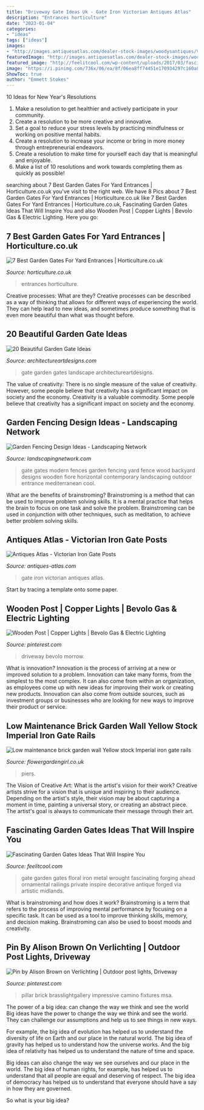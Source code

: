 ```yaml
---
title: "Driveway Gate Ideas Uk - Gate Iron Victorian Antiques Atlas"
description: "Entrances horticulture"
date: "2023-01-04"
categories:
- "ideas"
tags: ["ideas"]
images:
- "http://images.antiquesatlas.com/dealer-stock-images/woodysantiques/Victorian_Iron_Gate_Posts_as288a717b.jpg"
featuredImage: "http://images.antiquesatlas.com/dealer-stock-images/woodysantiques/Victorian_Iron_Gate_Posts_as288a717b.jpg"
featured_image: "http://feelitcool.com/wp-content/uploads/2017/03/fascinating-garden-gates-ideas13.jpg"
image: "https://i.pinimg.com/736x/06/ea/8f/06ea8ff74451e170934297c160a8e791--driveway-ideas-driveway-gate.jpg"
ShowToc: true
author: "Emmett Stokes"
---
```



10 Ideas for New Year's Resolutions
1. Make a resolution to get healthier and actively participate in your community. 
2. Create a resolution to be more creative and innovative. 
3. Set a goal to reduce your stress levels by practicing mindfulness or working on positive mental habits. 
4. Create a resolution to increase your income or bring in more money through entrepreneurial endeavors. 
5. Create a resolution to make time for yourself each day that is meaningful and enjoyable. 
6. Make a list of 10 resolutions and work towards completing them as quickly as possible!

	

		
searching about 7 Best Garden Gates For Yard Entrances | Horticulture.co.uk you've visit to the right web. We have 8 Pics about 7 Best Garden Gates For Yard Entrances | Horticulture.co.uk like 7 Best Garden Gates For Yard Entrances | Horticulture.co.uk, Fascinating Garden Gates Ideas That Will Inspire You and also Wooden Post | Copper Lights | Bevolo Gas &amp; Electric Lighting. Here you go:
		
    
## 7 Best Garden Gates For Yard Entrances | Horticulture.co.uk

<img loading=lazy src="https://horticulture.co.uk/wp-content/uploads/2021/05/gates-header.jpg" onerror="this.onerror=null;this.src='https://tse1.mm.bing.net/th?id=OIP.juHn58FTi9yy1Y14qgFM7QHaFI&amp;pid=15.1';" alt="7 Best Garden Gates For Yard Entrances | Horticulture.co.uk">

_Source: horticulture.co.uk_

>entrances horticulture. 

	

Creative processes: What are they?
Creative processes can be described as a way of thinking that allows for different ways of experiencing the world. They can help lead to new ideas, and sometimes produce something that is even more beautiful than what was thought before.

    
## 20 Beautiful Garden Gate Ideas

<img loading=lazy src="https://www.architectureartdesigns.com/wp-content/uploads/2013/03/Gates-ArchitectureArtDesigns-3.jpg" onerror="this.onerror=null;this.src='https://tse4.mm.bing.net/th?id=OIP.0Tn1q6u9wwBFjB7gU21DKwHaLH&amp;pid=15.1';" alt="20 Beautiful Garden Gate Ideas">

_Source: architectureartdesigns.com_

>gate garden gates landscape architectureartdesigns. 

	

The value of creativity: There is no single measure of the value of creativity. However, some people believe that creativity has a significant impact on society and the economy.
Creativity is a valuable commodity. Some people believe that creativity has a significant impact on society and the economy.

    
## Garden Fencing Design Ideas - Landscaping Network

<img loading=lazy src="http://images.landscapingnetwork.com/pictures/images/900x705Max/gates-and-fencing_19/modern-gate-fiore-design_3725.jpg" onerror="this.onerror=null;this.src='https://tse3.mm.bing.net/th?id=OIP.zndG38a5iQMqxXRseYpgQQHaED&amp;pid=15.1';" alt="Garden Fencing Design Ideas - Landscaping Network">

_Source: landscapingnetwork.com_

>gate gates modern fences garden fencing yard fence wood backyard designs wooden fiore horizontal contemporary landscaping outdoor entrance mediterranean cool. 

	

What are the benefits of brainstroming?
Brainstroming is a method that can be used to improve problem solving skills. It is a mental practice that helps the brain to focus on one task and solve the problem. Brainstroming can be used in conjunction with other techniques, such as meditation, to achieve better problem solving skills.

    
## Antiques Atlas - Victorian Iron Gate Posts

<img loading=lazy src="http://images.antiquesatlas.com/dealer-stock-images/woodysantiques/Victorian_Iron_Gate_Posts_as288a717b.jpg" onerror="this.onerror=null;this.src='https://tse1.mm.bing.net/th?id=OIP.c99Oaq1xxh9pY4T1VkyCVwHaJ4&amp;pid=15.1';" alt="Antiques Atlas - Victorian Iron Gate Posts">

_Source: antiques-atlas.com_

>gate iron victorian antiques atlas. 

	

Start by tracing a template onto some paper.

    
## Wooden Post | Copper Lights | Bevolo Gas &amp; Electric Lighting

<img loading=lazy src="https://i.pinimg.com/736x/06/ea/8f/06ea8ff74451e170934297c160a8e791--driveway-ideas-driveway-gate.jpg" onerror="this.onerror=null;this.src='https://tse4.mm.bing.net/th?id=OIP.43QZz5Tk7pdMcOREFBj-6AHaJ5&amp;pid=15.1';" alt="Wooden Post | Copper Lights | Bevolo Gas &amp; Electric Lighting">

_Source: pinterest.com_

>driveway bevolo morrow. 

	

What is innovation?
Innovation is the process of arriving at a new or improved solution to a problem. Innovation can take many forms, from the simplest to the most complex. It can also come from within an organization, as employees come up with new ideas for improving their work or creating new products. Innovation can also come from outside sources, such as investment groups or businesses who are looking for new ways to improve their product or service.

    
## Low Maintenance Brick Garden Wall Yellow Stock Imperial Iron Gate Rails

<img loading=lazy src="https://flowergardengirl.co.uk/wp-content/uploads/2016/05/Low-maintenance-brick-garden-wall-Yellow-stock-Imperial-iron-gate-rails-York-stone-cap-coping-piers-London-678x1024.jpg" onerror="this.onerror=null;this.src='https://tse2.mm.bing.net/th?id=OIP.UVTGKx51dabC4GxKhJAZcwHaLL&amp;pid=15.1';" alt="Low maintenance brick garden wall Yellow stock Imperial iron gate rails">

_Source: flowergardengirl.co.uk_

>piers. 

	

The Vision of Creative Art: What is the artist's vision for their work?
Creative artists strive for a vision that is unique and inspiring to their audience. Depending on the artist's style, their vision may be about capturing a moment in time, painting a universal story, or creating an abstract piece. The artist's goal is always to communicate their message through their art.

    
## Fascinating Garden Gates Ideas That Will Inspire You

<img loading=lazy src="http://feelitcool.com/wp-content/uploads/2017/03/fascinating-garden-gates-ideas13.jpg" onerror="this.onerror=null;this.src='https://tse1.mm.bing.net/th?id=OIP.SFEC7r1Ximz2Ce0iK9BkjwHaNE&amp;pid=15.1';" alt="Fascinating Garden Gates Ideas That Will Inspire You">

_Source: feelitcool.com_

>gate garden gates floral iron metal wrought fascinating forging ahead ornamental railings private inspire decorative antique forged via artistic midlands. 

	

What is brainstroming and how does it work?
Brainstroming is a term that refers to the process of improving mental performance by focusing on a specific task. It can be used as a tool to improve thinking skills, memory, and decision making. Brainstroming can also be used to boost moods and creativity.

    
## Pin By Alison Brown On Verlichting | Outdoor Post Lights, Driveway

<img loading=lazy src="https://i.pinimg.com/736x/81/4b/5b/814b5ba78256b7ac1c2a7083cf6ea531.jpg" onerror="this.onerror=null;this.src='https://tse4.mm.bing.net/th?id=OIP.L9m6c7ZYDgesiLKvfNkS6gHaLH&amp;pid=15.1';" alt="Pin by Alison Brown on Verlichting | Outdoor post lights, Driveway">

_Source: pinterest.com_

>pillar brick brasslightgallery impressive camino fixtures msa. 

	

The power of a big idea: can change the way we think and see the world
Big ideas have the power to change the way we think and see the world. They can challenge our assumptions and help us to see things in new ways.


For example, the big idea of evolution has helped us to understand the diversity of life on Earth and our place in the natural world. The big idea of gravity has helped us to understand how the universe works. And the big idea of relativity has helped us to understand the nature of time and space.



Big ideas can also change the way we see ourselves and our place in the world. The big idea of human rights, for example, has helped us to understand that all people are equal and deserving of respect. The big idea of democracy has helped us to understand that everyone should have a say in how they are governed.



So what is your big idea?

